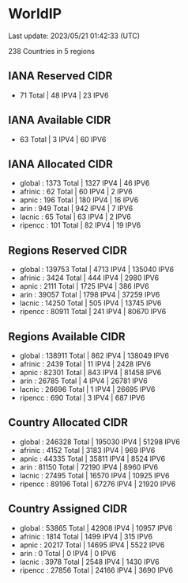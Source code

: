 # WorldIP

Last update: 2023/05/21 01:42:33 (UTC)

238 Countries in 5 regions

## IANA Reserved CIDR

- 71 Total | 48 IPV4 | 23 IPV6

## IANA Available CIDR

- 63 Total | 3 IPV4 | 60 IPV6

## IANA Allocated CIDR

- global : 1373 Total | 1327 IPV4 | 46 IPV6
- afrinic : 62 Total | 60 IPV4 | 2 IPV6
- apnic : 196 Total | 180 IPV4 | 16 IPV6
- arin : 949 Total | 942 IPV4 | 7 IPV6
- lacnic : 65 Total | 63 IPV4 | 2 IPV6
- ripencc : 101 Total | 82 IPV4 | 19 IPV6

## Regions Reserved CIDR

- global : 139753 Total | 4713 IPV4 | 135040 IPV6
- afrinic : 3424 Total | 444 IPV4 | 2980 IPV6
- apnic : 2111 Total | 1725 IPV4 | 386 IPV6
- arin : 39057 Total | 1798 IPV4 | 37259 IPV6
- lacnic : 14250 Total | 505 IPV4 | 13745 IPV6
- ripencc : 80911 Total | 241 IPV4 | 80670 IPV6

## Regions Available CIDR

- global : 138911 Total | 862 IPV4 | 138049 IPV6
- afrinic : 2439 Total | 11 IPV4 | 2428 IPV6
- apnic : 82301 Total | 843 IPV4 | 81458 IPV6
- arin : 26785 Total | 4 IPV4 | 26781 IPV6
- lacnic : 26696 Total | 1 IPV4 | 26695 IPV6
- ripencc : 690 Total | 3 IPV4 | 687 IPV6

## Country Allocated CIDR

- global : 246328 Total | 195030 IPV4 | 51298 IPV6
- afrinic : 4152 Total | 3183 IPV4 | 969 IPV6
- apnic : 44335 Total | 35811 IPV4 | 8524 IPV6
- arin : 81150 Total | 72190 IPV4 | 8960 IPV6
- lacnic : 27495 Total | 16570 IPV4 | 10925 IPV6
- ripencc : 89196 Total | 67276 IPV4 | 21920 IPV6

## Country Assigned CIDR

- global : 53865 Total | 42908 IPV4 | 10957 IPV6
- afrinic : 1814 Total | 1499 IPV4 | 315 IPV6
- apnic : 20217 Total | 14695 IPV4 | 5522 IPV6
- arin : 0 Total | 0 IPV4 | 0 IPV6
- lacnic : 3978 Total | 2548 IPV4 | 1430 IPV6
- ripencc : 27856 Total | 24166 IPV4 | 3690 IPV6
